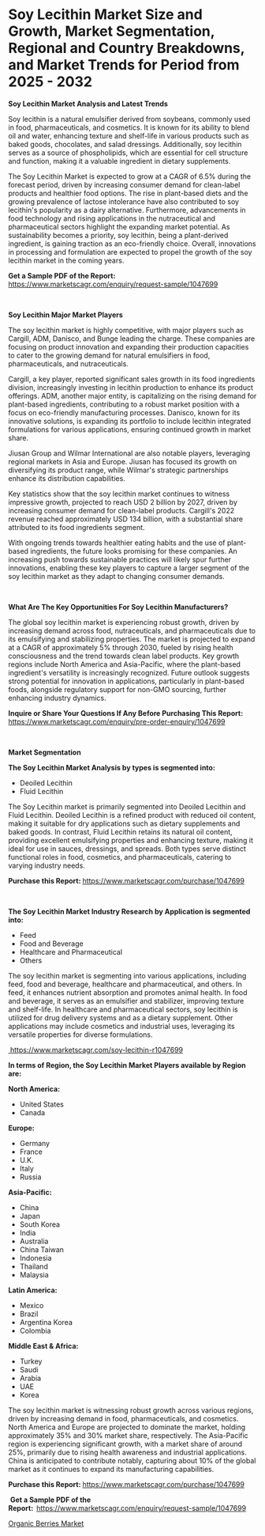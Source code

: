 <p><h1>Soy Lecithin Market Size and Growth, Market Segmentation, Regional and Country Breakdowns, and Market Trends for Period from 2025 -  2032</h1></p><p><strong>Soy Lecithin Market Analysis and Latest Trends</strong></p>
<p><p>Soy lecithin is a natural emulsifier derived from soybeans, commonly used in food, pharmaceuticals, and cosmetics. It is known for its ability to blend oil and water, enhancing texture and shelf-life in various products such as baked goods, chocolates, and salad dressings. Additionally, soy lecithin serves as a source of phospholipids, which are essential for cell structure and function, making it a valuable ingredient in dietary supplements.</p><p>The Soy Lecithin Market is expected to grow at a CAGR of 6.5% during the forecast period, driven by increasing consumer demand for clean-label products and healthier food options. The rise in plant-based diets and the growing prevalence of lactose intolerance have also contributed to soy lecithin's popularity as a dairy alternative. Furthermore, advancements in food technology and rising applications in the nutraceutical and pharmaceutical sectors highlight the expanding market potential. As sustainability becomes a priority, soy lecithin, being a plant-derived ingredient, is gaining traction as an eco-friendly choice. Overall, innovations in processing and formulation are expected to propel the growth of the soy lecithin market in the coming years.</p></p>
<p><strong>Get a Sample PDF of the Report:&nbsp;</strong> <a href="https://www.marketscagr.com/enquiry/request-sample/1047699?utm_campaign=2653&utm_medium=2&utm_source=Github&utm_content=ia&utm_term=30032025&utm_id=soy-lecithin">https://www.marketscagr.com/enquiry/request-sample/1047699</a></p>
<p>&nbsp;</p>
<p><strong>Soy Lecithin Major Market Players</strong></p>
<p><p>The soy lecithin market is highly competitive, with major players such as Cargill, ADM, Danisco, and Bunge leading the charge. These companies are focusing on product innovation and expanding their production capacities to cater to the growing demand for natural emulsifiers in food, pharmaceuticals, and nutraceuticals.</p><p>Cargill, a key player, reported significant sales growth in its food ingredients division, increasingly investing in lecithin production to enhance its product offerings. ADM, another major entity, is capitalizing on the rising demand for plant-based ingredients, contributing to a robust market position with a focus on eco-friendly manufacturing processes. Danisco, known for its innovative solutions, is expanding its portfolio to include lecithin integrated formulations for various applications, ensuring continued growth in market share.</p><p>Jiusan Group and Wilmar International are also notable players, leveraging regional markets in Asia and Europe. Jiusan has focused its growth on diversifying its product range, while Wilmar's strategic partnerships enhance its distribution capabilities.</p><p>Key statistics show that the soy lecithin market continues to witness impressive growth, projected to reach USD 2 billion by 2027, driven by increasing consumer demand for clean-label products. Cargill's 2022 revenue reached approximately USD 134 billion, with a substantial share attributed to its food ingredients segment.</p><p>With ongoing trends towards healthier eating habits and the use of plant-based ingredients, the future looks promising for these companies. An increasing push towards sustainable practices will likely spur further innovations, enabling these key players to capture a larger segment of the soy lecithin market as they adapt to changing consumer demands.</p></p>
<p>&nbsp;</p>
<p><strong>What Are The Key Opportunities For Soy Lecithin Manufacturers?</strong></p>
<p><p>The global soy lecithin market is experiencing robust growth, driven by increasing demand across food, nutraceuticals, and pharmaceuticals due to its emulsifying and stabilizing properties. The market is projected to expand at a CAGR of approximately 5% through 2030, fueled by rising health consciousness and the trend towards clean label products. Key growth regions include North America and Asia-Pacific, where the plant-based ingredient's versatility is increasingly recognized. Future outlook suggests strong potential for innovation in applications, particularly in plant-based foods, alongside regulatory support for non-GMO sourcing, further enhancing industry dynamics.</p></p>
<p><strong>Inquire or Share Your Questions If Any Before Purchasing This Report:</strong> <a href="https://www.marketscagr.com/enquiry/pre-order-enquiry/1047699?utm_campaign=2653&utm_medium=2&utm_source=Github&utm_content=ia&utm_term=30032025&utm_id=soy-lecithin">https://www.marketscagr.com/enquiry/pre-order-enquiry/1047699</a></p>
<p>&nbsp;</p>
<p><strong>Market Segmentation</strong></p>
<p><strong>The Soy Lecithin Market Analysis by types is segmented into:</strong></p>
<p><ul><li>Deoiled Lecithin</li><li>Fluid Lecithin</li></ul></p>
<p><p>The Soy Lecithin market is primarily segmented into Deoiled Lecithin and Fluid Lecithin. Deoiled Lecithin is a refined product with reduced oil content, making it suitable for dry applications such as dietary supplements and baked goods. In contrast, Fluid Lecithin retains its natural oil content, providing excellent emulsifying properties and enhancing texture, making it ideal for use in sauces, dressings, and spreads. Both types serve distinct functional roles in food, cosmetics, and pharmaceuticals, catering to varying industry needs.</p></p>
<p><strong>Purchase this Report:&nbsp;</strong><a href="https://www.marketscagr.com/purchase/1047699?utm_campaign=2653&utm_medium=2&utm_source=Github&utm_content=ia&utm_term=30032025&utm_id=soy-lecithin">https://www.marketscagr.com/purchase/1047699</a></p>
<p>&nbsp;</p>
<p><strong>The Soy Lecithin Market Industry Research by Application is segmented into:</strong></p>
<p><ul><li>Feed</li><li>Food and Beverage</li><li>Healthcare and Pharmaceutical</li><li>Others</li></ul></p>
<p><p>The soy lecithin market is segmenting into various applications, including feed, food and beverage, healthcare and pharmaceutical, and others. In feed, it enhances nutrient absorption and promotes animal health. In food and beverage, it serves as an emulsifier and stabilizer, improving texture and shelf-life. In healthcare and pharmaceutical sectors, soy lecithin is utilized for drug delivery systems and as a dietary supplement. Other applications may include cosmetics and industrial uses, leveraging its versatile properties for diverse formulations.</p></p>
<p><a href="https://www.marketscagr.com/soy-lecithin-r1047699?utm_campaign=2653&utm_medium=2&utm_source=Github&utm_content=ia&utm_term=30032025&utm_id=soy-lecithin">&nbsp;https://www.marketscagr.com/soy-lecithin-r1047699</a></p>
<p><strong>In terms of Region, the Soy Lecithin Market Players available by Region are:</strong></p>
<p>
    <p> <strong> North America: </strong>
        <ul>
            <li>United States</li>
            <li>Canada</li>
        </ul>
        </p> 
    <p> <strong> Europe: </strong>
        <ul>
            <li>Germany</li>
            <li>France</li>
            <li>U.K.</li>
            <li>Italy</li>
            <li>Russia</li>
        </ul>
        </p> 
    <p> <strong> Asia-Pacific: </strong>
        <ul>
            <li>China</li>
            <li>Japan</li>
            <li>South Korea</li>
            <li>India</li>
            <li>Australia</li>
            <li>China Taiwan</li>
            <li>Indonesia</li>
            <li>Thailand</li>
            <li>Malaysia</li>
        </ul>
        </p> 
    <p> <strong> Latin America: </strong>
        <ul>
            <li>Mexico</li>
            <li>Brazil</li>
            <li>Argentina Korea</li>
            <li>Colombia</li>
        </ul>
        </p> 
    <p> <strong> Middle East & Africa: </strong>
        <ul>
            <li>Turkey</li>
            <li>Saudi</li>
            <li>Arabia</li>
            <li>UAE</li>
            <li>Korea</li>
        </ul>
    </p>
    </p>
<p><p>The soy lecithin market is witnessing robust growth across various regions, driven by increasing demand in food, pharmaceuticals, and cosmetics. North America and Europe are projected to dominate the market, holding approximately 35% and 30% market share, respectively. The Asia-Pacific region is experiencing significant growth, with a market share of around 25%, primarily due to rising health awareness and industrial applications. China is anticipated to contribute notably, capturing about 10% of the global market as it continues to expand its manufacturing capabilities.</p></p>
<p><strong>Purchase this Report: </strong><a href="https://www.marketscagr.com/purchase/1047699?utm_campaign=2653&utm_medium=2&utm_source=Github&utm_content=ia&utm_term=30032025&utm_id=soy-lecithin">https://www.marketscagr.com/purchase/1047699</a></p>
<p>&nbsp;<strong>Get a Sample PDF of the Report:&nbsp;&nbsp;</strong><a href="https://www.marketscagr.com/enquiry/request-sample/1047699?utm_campaign=2653&utm_medium=2&utm_source=Github&utm_content=ia&utm_term=30032025&utm_id=soy-lecithin">https://www.marketscagr.com/enquiry/request-sample/1047699</a></p>
<p><strong></strong></p>
<p><p><a href="https://github.com/tashiafun920/Market-Research-Report-List-1/blob/main/organic-berries-market.md?utm_campaign=2653&utm_medium=2&utm_source=Github&utm_content=ia&utm_term=30032025&utm_id=soy-lecithin">Organic Berries Market</a></p></p>